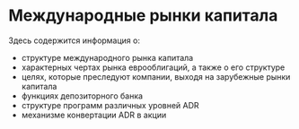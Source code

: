 # Международные рынки капитала
Здесь содержится информация о:

- структуре международного рынка капитала
- характерных чертах рынка еврооблигаций, а также о его структуре
- целях, которые преследуют компании, выходя на зарубежные рынки капитала
- функциях депозиторного банка
- структуре программ различных уровней ADR
- механизме конвертации ADR в акции
